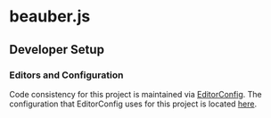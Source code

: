 # beauber.js

## Developer Setup

### Editors and Configuration
Code consistency for this project is maintained via [EditorConfig](https://editorconfig.org). The configuration that EditorConfig uses for this project is located [here](https://github.com/reecealanboyd/beauber.js/blob/master/.editorconfig).

